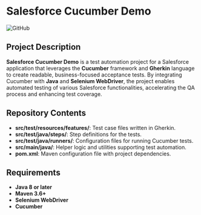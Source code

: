 # Salesforce Cucumber Demo

![GitHub](https://img.shields.io/badge/Automation-Salesforce%20Cucumber-blue)

## Project Description

**Salesforce Cucumber Demo** is a test automation project for a Salesforce application that leverages the **Cucumber** framework and **Gherkin** language to create readable, business-focused acceptance tests. By integrating Cucumber with **Java** and **Selenium WebDriver**, the project enables automated testing of various Salesforce functionalities, accelerating the QA process and enhancing test coverage.

## Repository Contents

- **src/test/resources/features/**: Test case files written in Gherkin.
- **src/test/java/steps/**: Step definitions for the tests.
- **src/test/java/runners/**: Configuration files for running Cucumber tests.
- **src/main/java/**: Helper logic and utilities supporting test automation.
- **pom.xml**: Maven configuration file with project dependencies.

## Requirements

- **Java 8 or later**
- **Maven 3.6+**
- **Selenium WebDriver**
- **Cucumber**

